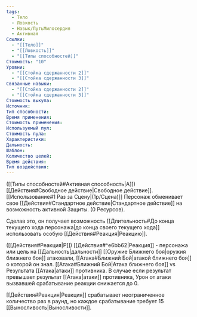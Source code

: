 ```yaml
---
tags:
  - Тело
  - Ловкость
  - Навык/ПутьМилосердия
  - Активная
Ссылки:
  - "[[Тело]]"
  - "[[Ловкость]]"
  - "[[Типы способностей]]"
Стоимость: "10"
Уровни:
  - "[[Стойка сдержанности 2]]"
  - "[[Стойка сдержанности 3]]"
Связанные навыки:
  - "[[Стойка сдержанности 2]]"
  - "[[Стойка сдержанности 3]]"
Стоимость выкупа:
Источник:
Тип способности:
Время применения:
Стоимость применения:
Используемый пул:
Стоимость пула:
Характеристики:
Дальность:
Шаблон:
Количество целей:
Время действия:
Тип воздействия:
---
```

([[Типы способностей#Активная способность|А]]) [[Действия#Свободное действие|Свободное действие]]. [[Использование#1 Раз за Сцену|(1р/Сцена)]]
Персонаж обменивает свое [[Действия#Стандартное действие|Стандартное действие]] на возможность активной Защиты. (0 Ресурсов).

Сделав это, он получает возможность [[Длительность#До конца текущего хода персонажа|до конца своего текущего хода]] использовать особую [[Действия#Реакция|Реакцию]].

([[Действия#Реакция|Р]]) [[Действия#^e6bb62|Реакция]] - персонажа или цель на [[Дальность|дальности]] [[Оружие Ближнего боя|оружия ближнего боя]] атаковали, [[Атака#Ближний Бой|атакой ближнего боя]] о которой он знал. [[Атака#Ближний Бой|Атака ближнего боя]] vs Результата [[Атака|атаки]] противника.  В случае если результат превышает результат [[Атака|атаки]] противника, Урон от атаки вызвавшей срабатывание реакции снижается до 0.

[[Действия#Реакция|Реакция]] срабатывает неограниченное количество раз в раунд, но каждое срабатывание требует 15 [[Выносливость|Выносливости]]. 

 